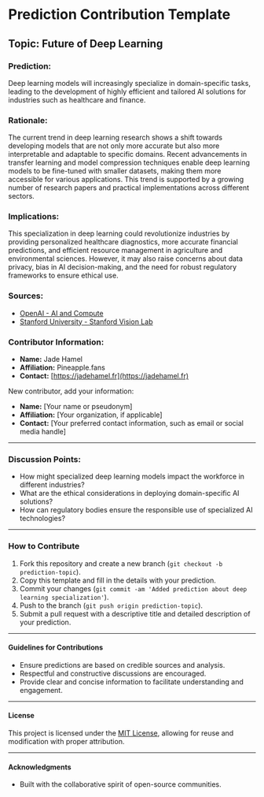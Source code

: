 # Prediction Contribution Template

## Topic: Future of Deep Learning

### Prediction:

Deep learning models will increasingly specialize in domain-specific tasks, leading to the development of highly efficient and tailored AI solutions for industries such as healthcare and finance.

### Rationale:

The current trend in deep learning research shows a shift towards developing models that are not only more accurate but also more interpretable and adaptable to specific domains. Recent advancements in transfer learning and model compression techniques enable deep learning models to be fine-tuned with smaller datasets, making them more accessible for various applications. This trend is supported by a growing number of research papers and practical implementations across different sectors.

### Implications:

This specialization in deep learning could revolutionize industries by providing personalized healthcare diagnostics, more accurate financial predictions, and efficient resource management in agriculture and environmental sciences. However, it may also raise concerns about data privacy, bias in AI decision-making, and the need for robust regulatory frameworks to ensure ethical use.

### Sources:

- [OpenAI - AI and Compute](https://openai.com/blog/ai-and-compute/)
- [Stanford University - Stanford Vision Lab](http://vision.stanford.edu/)

### Contributor Information:

- **Name:** Jade Hamel
- **Affiliation:** Pineapple.fans
- **Contact:** [https://jadehamel.fr](https://jadehamel.fr)

New contributor, add your information:
- **Name:** [Your name or pseudonym]
- **Affiliation:** [Your organization, if applicable]
- **Contact:** [Your preferred contact information, such as email or social media handle]

---

### Discussion Points:

- How might specialized deep learning models impact the workforce in different industries?
- What are the ethical considerations in deploying domain-specific AI solutions?
- How can regulatory bodies ensure the responsible use of specialized AI technologies?

---

### How to Contribute

1. Fork this repository and create a new branch (`git checkout -b prediction-topic`).
2. Copy this template and fill in the details with your prediction.
3. Commit your changes (`git commit -am 'Added prediction about deep learning specialization'`).
4. Push to the branch (`git push origin prediction-topic`).
5. Submit a pull request with a descriptive title and detailed description of your prediction.

---

#### Guidelines for Contributions

- Ensure predictions are based on credible sources and analysis.
- Respectful and constructive discussions are encouraged.
- Provide clear and concise information to facilitate understanding and engagement.

---

#### License

This project is licensed under the [MIT License](LICENSE), allowing for reuse and modification with proper attribution.

---

#### Acknowledgments

- Built with the collaborative spirit of open-source communities.
